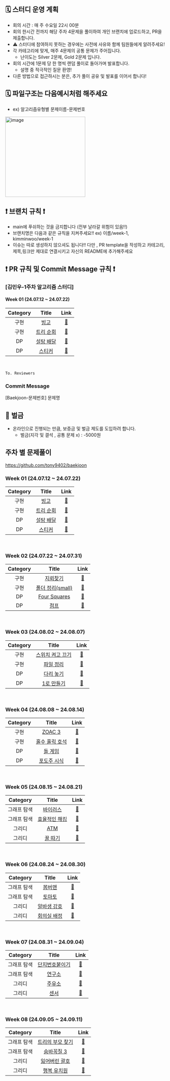
## 🗓️ 스터디 운영 계획
- 회의 시간 : 매 주 수요일 22시 00분
- 회의 한시간 전까지 해당 주차 4문제을 풀이하여 개인 브랜치에 업로드하고, PR을 제출합니다.
- ⚠️ 스터디에 참여하지 못하는 경우에는 사전에 사유와 함께 팀원들에게 알려주세요!
- 각 카테고리에 맞게, 매주 4문제의 공통 문제가 주어집니다.
    - 난이도는 Silver 2문제, Gold 2문제 입니다.
- 회의 시간에 1문제 당 한 명씩 랜덤 풀이로 돌아가며 발표합니다.
    - 설명 중 적극적인 질문 환영!
- 다른 방법으로 접근하시는 분은, 추가 풀이 공유 및 발표를 이어서 합니다!

## 🗓️ 파일구조는 다음예시처럼 해주세요 
- ex) 알고리즘유형별 문제이름-문제번호
<img width="252" alt="image" src="https://github.com/user-attachments/assets/097f173b-af19-49da-bf28-a91d45401e96">

## ❗️ 브랜치 규칙 ❗️
- main에 푸쉬하는 것을 금지합니다 (전부 날라갈 위험이 있음!!)
- 브랜치명은 다음과 같은 규칙을 지켜주세요!! ex) 이름/week-1, kimminwoo/week-1
- 이슈는 따로 생성하지 않으셔도 됩니다!! 다만 , PR template을 작성하고 카테고리,제목,링크만 제대로 연결시키고 자신의 README에 추가해주세요
## ❗️ PR 규칙 및 Commit Message 규칙 ❗️
### [김민우-1주차 알고리즘 스터디] 
#### Week 01 (24.07.12 ~ 24.07.22)
| Category | Title | Link |
| :------: | :---: | :--: |
| 구현 |  <a href="https://www.acmicpc.net/problem/2578">빙고</a> | <a href="">🔗</a> |
| 구현 |  <a href="https://www.acmicpc.net/problem/22856">트리 순회</a> | <a href="">🔗</a> |
| DP |  <a href="https://www.acmicpc.net/problem/2839">설탕 배달</a> | <a href="">🔗</a> |
| DP |  <a href="https://www.acmicpc.net/problem/9465">스티커</a> | <a href="">🔗</a> |
<br>

```
To. Reviewers
```
### Commit Message
[Baekjoon-문제번호] 문제명

## 🎃 벌금
- 온라인으로 진행되는 만큼, 보증금 및 벌금 제도를 도입하려 합니다.
    - 벌금(지각 및 결석 , 공통 문제 x) : -5000원
 
## 주차 별 문제풀이
https://github.com/tony9402/baekjoon

### Week 01 (24.07.12 ~ 24.07.22)
| Category | Title | Link |
| :------: | :---: | :--: |
| 구현 |  <a href="https://www.acmicpc.net/problem/2578">빙고</a> | <a href="">🔗</a> |
| 구현 |  <a href="https://www.acmicpc.net/problem/22856">트리 순회</a> | <a href="">🔗</a> |
| DP |  <a href="https://www.acmicpc.net/problem/2839">설탕 배달</a> | <a href="">🔗</a> |
| DP |  <a href="https://www.acmicpc.net/problem/9465">스티커</a> | <a href="">🔗</a> |
<br>

### Week 02 (24.07.22 ~ 24.07.31)
| Category | Title | Link |
| :------: | :---: | :--: |
| 구현 |  <a href="https://www.acmicpc.net/problem/4396">지뢰찾기</a> | <a href="">🔗</a> |
| 구현 |  <a href="https://www.acmicpc.net/problem/22860">폴더 정리(small)</a> | <a href="">🔗</a> |
| DP |  <a href="https://www.acmicpc.net/problem/17626">Four Squares</a> | <a href="">🔗</a> |
| DP |  <a href="https://www.acmicpc.net/problem/1890">점프</a> | <a href="">🔗</a> |
<br>

### Week 03 (24.08.02 ~ 24.08.07)
| Category | Title | Link |
| :------: | :---: | :--: |
| 구현 |  <a href="https://www.acmicpc.net/problem/1244">스위치 켜고 끄기</a> | <a href="">🔗</a> |
| 구현 |  <a href="https://www.acmicpc.net/problem/20291">파일 정리</a> | <a href="">🔗</a> |
| DP |  <a href="https://www.acmicpc.net/problem/1010">다리 놓기</a> | <a href="">🔗</a> |
| DP |  <a href="https://www.acmicpc.net/problem/1463">1로 만들기</a> | <a href="">🔗</a> |
<br>

### Week 04 (24.08.08 ~ 24.08.14)
| Category | Title | Link |
| :------: | :---: | :--: |
| 구현 |  <a href="https://www.acmicpc.net/problem/20436">ZOAC 3</a> | <a href="">🔗</a> |
| 구현 |  <a href="https://www.acmicpc.net/problem/20164">홀수 홀릭 호석</a> | <a href="">🔗</a> |
| DP |  <a href="https://www.acmicpc.net/problem/9655">돌 게임</a> | <a href="">🔗</a> |
| DP |  <a href="https://www.acmicpc.net/problem/2156">포도주 시식</a> | <a href="">🔗</a> |
<br>

### Week 05 (24.08.15 ~ 24.08.21)
| Category | Title | Link |
| :------: | :---: | :--: |
| 그래프 탐색 |  <a href="https://www.acmicpc.net/problem/2606">바이러스</a> | <a href="">🔗</a> |
| 그래프 탐색 |  <a href="https://www.acmicpc.net/problem/1325">효율적인 해킹</a> | <a href="">🔗</a> |
| 그리디 |  <a href="https://www.acmicpc.net/problem/11399">ATM</a> | <a href="">🔗</a> |
| 그리디 |  <a href="https://www.acmicpc.net/problem/21758">꿀 따기</a> | <a href="">🔗</a> |
<br>

### Week 06 (24.08.24 ~ 24.08.30)
| Category | Title | Link |
| :------: | :---: | :--: |
| 그래프 탐색 |  <a href="https://www.acmicpc.net/problem/16918">봄버맨</a> | <a href="">🔗</a> |
| 그래프 탐색 |  <a href="https://www.acmicpc.net/problem/7569">토마토</a> | <a href="">🔗</a> |
| 그리디 |  <a href="https://www.acmicpc.net/problem/1758">알바생 강호</a> | <a href="">🔗</a> |
| 그리디 |  <a href="https://www.acmicpc.net/problem/1931">회의실 배정</a> | <a href="">🔗</a> |
<br>

### Week 07 (24.08.31 ~ 24.09.04)
| Category | Title | Link |
| :------: | :---: | :--: |
| 그래프 탐색 |  <a href="https://www.acmicpc.net/problem/2667">단지번호붙이기</a> | <a href="">🔗</a> |
| 그래프 탐색 |  <a href="https://www.acmicpc.net/problem/14502">연구소</a> | <a href="">🔗</a> |
| 그리디 |  <a href="https://www.acmicpc.net/problem/13305">주유소</a> | <a href="">🔗</a> |
| 그리디 |  <a href="https://www.acmicpc.net/problem/2212">센서</a> | <a href="">🔗</a> |
<br>

### Week 08 (24.09.05 ~ 24.09.11)
| Category | Title | Link |
| :------: | :---: | :--: |
| 그래프 탐색 |  <a href="https://www.acmicpc.net/problem/11725">트리의 부모 찾기</a> | <a href="">🔗</a> |
| 그래프 탐색 |  <a href="https://www.acmicpc.net/problem/13549">숨바꼭질 3</a> | <a href="">🔗</a> |
| 그리디 |  <a href="https://www.acmicpc.net/problem/1541">잃어버린 괄호</a> | <a href="">🔗</a> |
| 그리디 |  <a href="https://www.acmicpc.net/problem/13164">행복 유치원</a> | <a href="">🔗</a> |
<br>
